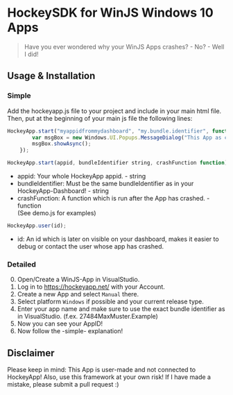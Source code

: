 # HockeySDK for WinJS Windows 10 Apps
>Have you ever wondered why your WinJS Apps crashes? - No? - Well I did!    

## Usage & Installation
### Simple
Add the hockeyapp.js file to your project and include in your main html file.
Then, put at the beginning of your main js file the following lines:
```javascript
HockeyApp.start("myappidfrommydashboard", "my.bundle.identifier", function () {
        var msgBox = new Windows.UI.Popups.MessageDialog("This App as crashed :( A report has been sent to the developer!");
        msgBox.showAsync();
    });
```
```javascript
HockeyApp.start(appid, bundleIdentifier string, crashFunction function);
``` 
- appid: Your whole HockeyApp appid. - string   
- bundleIdentifier: Must be the same bundleIdentifier as in your HockeyApp-Dashboard! - string   
- crashFunction: A function which is run after the App has crashed. - function    
(See demo.js for examples)
```javascript
HockeyApp.user(id);
```   
- id: An id which is later on visible on your dashboard, makes it easier to debug or contact the user whose app has crashed.      

### Detailed
0. Open/Create a WinJS-App in VisualStudio.
1. Log in to https://hockeyapp.net/ with your Account.
2. Create a new App and select `Manual` there.
3. Select platform `Windows` if possible and your current release type.
4. Enter your app name and make sure to use the exact bundle identifier as in VisualStudio. (f.ex. 27484MaxMuster.Example)
5. Now you can see your AppID!
6. Now follow the -simple- explanation!

## Disclaimer
Please keep in mind: This App is user-made and not connected to HockeyApp!
Also, use this framework at your own risk!
If I have made a mistake, please submit a pull request :)
